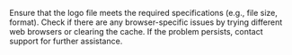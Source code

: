 Ensure that the logo file meets the required specifications (e.g., file size, format). Check if there are any browser-specific issues by trying different web browsers or clearing the cache. If the problem persists, contact support for further assistance.